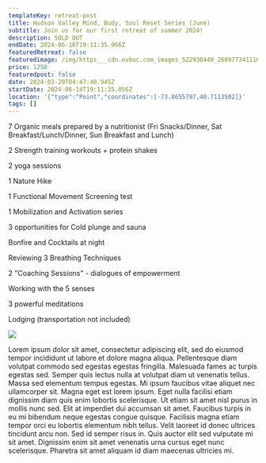 ```yaml
---
templateKey: retreat-post
title: Hudson Valley Mind, Body, Soul Reset Series (June)
subtitle: Join us for our first retreat of summer 2024!
description: SOLD OUT
endDate: 2024-06-16T19:11:35.066Z
featuredRetreat: false
featuredimage: /img/https___cdn.evbuc.com_images_522930449_268977341116_1_original.jpg
price: 1250
featuredpost: false
date: 2024-03-20T04:47:48.945Z
startDate: 2024-06-14T19:11:35.056Z
location: '{"type":"Point","coordinates":[-73.8655797,40.7113502]}'
tags: []
---
```

7 Organic meals prepared by a nutritionist (Fri Snacks/Dinner, Sat Breakfast/Lunch/Dinner, Sun Breakfast and Lunch)

2 Strength training workouts + protein shakes

2 yoga sessions

1 Nature Hike

1 Functional Movement Screening test

1 Mobilization and Activation series

3 opportunities for Cold plunge and sauna

Bonfire and Cocktails at night

Reviewing 3 Breathing Techniques

2 "Coaching Sessions" - dialogues of empowerment

Working with the 5 senses

3 powerful meditations

Lodging (transportation not included)

![](/img/img_5473.jpeg)

Lorem ipsum dolor sit amet, consectetur adipiscing elit, sed do eiusmod tempor incididunt ut labore et dolore magna aliqua. Pellentesque diam volutpat commodo sed egestas egestas fringilla. Malesuada fames ac turpis egestas sed. Semper quis lectus nulla at volutpat diam ut venenatis tellus. Massa sed elementum tempus egestas. Mi ipsum faucibus vitae aliquet nec ullamcorper sit. Magna eget est lorem ipsum. Eget nulla facilisi etiam dignissim diam quis enim lobortis scelerisque. Ut etiam sit amet nisl purus in mollis nunc sed. Elit at imperdiet dui accumsan sit amet. Faucibus turpis in eu mi bibendum neque egestas congue quisque. Facilisis magna etiam tempor orci eu lobortis elementum nibh tellus. Velit laoreet id donec ultrices tincidunt arcu non. Sed id semper risus in. Quis auctor elit sed vulputate mi sit amet. Dignissim enim sit amet venenatis urna cursus eget nunc scelerisque. Pharetra sit amet aliquam id diam maecenas ultricies mi.